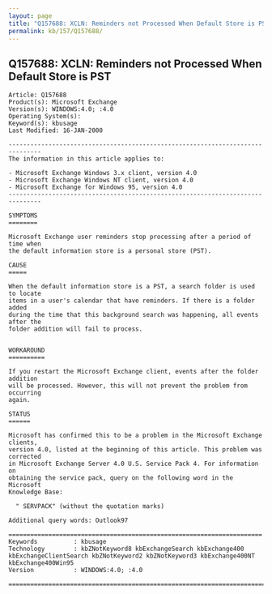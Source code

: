 ```yaml
---
layout: page
title: "Q157688: XCLN: Reminders not Processed When Default Store is PST"
permalink: kb/157/Q157688/
---
```


## Q157688: XCLN: Reminders not Processed When Default Store is PST

	Article: Q157688
	Product(s): Microsoft Exchange
	Version(s): WINDOWS:4.0; :4.0
	Operating System(s): 
	Keyword(s): kbusage
	Last Modified: 16-JAN-2000
	
	-------------------------------------------------------------------------------
	The information in this article applies to:
	
	- Microsoft Exchange Windows 3.x client, version 4.0 
	- Microsoft Exchange Windows NT client, version 4.0 
	- Microsoft Exchange for Windows 95, version 4.0 
	-------------------------------------------------------------------------------
	
	SYMPTOMS
	========
	
	Microsoft Exchange user reminders stop processing after a period of time when
	the default information store is a personal store (PST).
	
	CAUSE
	=====
	
	When the default information store is a PST, a search folder is used to locate
	items in a user's calendar that have reminders. If there is a folder added
	during the time that this background search was happening, all events after the
	folder addition will fail to process.
	
	
	WORKAROUND
	==========
	
	If you restart the Microsoft Exchange client, events after the folder addition
	will be processed. However, this will not prevent the problem from occurring
	again.
	
	STATUS
	======
	
	Microsoft has confirmed this to be a problem in the Microsoft Exchange clients,
	version 4.0, listed at the beginning of this article. This problem was corrected
	in Microsoft Exchange Server 4.0 U.S. Service Pack 4. For information on
	obtaining the service pack, query on the following word in the Microsoft
	Knowledge Base:
	
	  " SERVPACK" (without the quotation marks)
	
	Additional query words: Outlook97
	
	======================================================================
	Keywords          : kbusage 
	Technology        : kbZNotKeyword8 kbExchangeSearch kbExchange400 kbExchangeClientSearch kbZNotKeyword2 kbZNotKeyword3 kbExchange400NT kbExchange400Win95
	Version           : WINDOWS:4.0; :4.0
	
	=============================================================================
	

